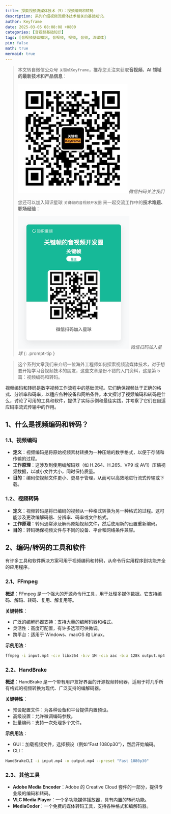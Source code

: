 ```yaml
---
title: 探索视频流媒体技术（5）：视频编码和转码
description: 系列介绍视频流媒体技术相关的基础知识。
author: Keyframe
date: 2025-03-05 08:08:08 +0800
categories: [音视频基础知识]
tags: [音视频基础知识, 音视频, 视频, 音频, 流媒体]
pin: false
math: true
mermaid: true
---
```


> 本文转自微信公众号 `关键帧Keyframe`，推荐您关注来获取**音视频、AI 领域的最新技术和产品信息**：
>
>![微信公众号](assets/img/keyframe-mp.jpg)
>_微信扫码关注我们_
>
>您还可以加入知识星球 `关键帧的音视频开发圈` 来一起交流工作中的**技术难题、职场经验**：
>
>![知识星球](assets/img/keyframe-zsxq.png)
>_微信扫码加入星球_
{: .prompt-tip }



>这个系列文章我们来介绍一位海外工程师如何探索视频流媒体技术，对于想要开始学习音视频技术的朋友，这些文章是份不错的入门资料，这是第 5 篇：视频编码和转码。



视频编码和转码是数字视频工作流程中的基础流程。它们确保视频处于正确的格式、分辨率和码率，以适应各种设备和网络条件。本文探讨了视频编码和转码是什么，讨论了可用的工具和软件，提供了实际示例和最佳实践，并考察了它们在自适应码率流式传输中的作用。

## 1、什么是视频编码和转码？

### 1.1、视频编码

- **定义**：视频编码是将原始视频素材转换为一种压缩的数字格式，以便于存储和传输的过程。
- **工作原理**：这涉及到使用编解码器（如 H.264、H.265、VP9 或 AV1）压缩视频数据，以减小文件大小，同时保持质量。
- **目的**：编码使视频文件更小、更易于管理，从而可以高效地进行流式传输或下载。

### 1.2、视频转码

- **定义**：视频转码是将已编码的视频从一种格式转换为另一种格式的过程。这可能涉及更改编解码器、分辨率、码率或文件格式。
- **工作原理**：转码通常涉及解码原始视频文件，然后使用新的设置重新编码。
- **目的**：转码确保视频文件与不同的设备、平台和网络条件兼容。

## 2、编码/转码的工具和软件

有许多工具和软件解决方案可用于视频编码和转码，从命令行实用程序到功能齐全的应用程序。

### 2.1、FFmpeg

**概述**：FFmpeg 是一个强大的开源命令行工具，用于处理多媒体数据。它支持编码、解码、转码、复用、解复用等。

**关键特性**：

- 广泛的编解码器支持：支持大量的编解码器和格式。
- 灵活性：高度可配置，有许多选项可供微调。
- 跨平台：适用于 Windows、macOS 和 Linux。

**示例用法**：

```bash
ffmpeg -i input.mp4 -c:v libx264 -b:v 1M -c:a aac -b:a 128k output.mp4
```

### 2.2、HandBrake

**概述**：HandBrake 是一个带有用户友好界面的开源视频转码器，适用于将几乎所有格式的视频转换为现代、广泛支持的编解码器。

**关键特性**：

- 预设配置文件：为各种设备和平台提供内置预设。
- 高级设置：允许微调编码参数。
- 批量编码：支持一次处理多个文件。

**示例用法**：

- GUI：加载视频文件，选择预设（例如“Fast 1080p30”），然后开始编码。
- CLI：

```bash
HandBrakeCLI -i input.mp4 -o output.mp4 --preset "Fast 1080p30"
```

### 2.3、其他工具

- **Adobe Media Encoder**：Adobe 的 Creative Cloud 套件的一部分，提供专业级的编码和转码。
- **VLC Media Player**：一个多功能媒体播放器，具有内置的转码功能。
- **MediaCoder**：一个免费的媒体转码工具，支持各种格式和编解码器。

